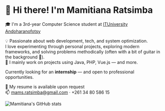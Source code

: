 # 👋 Hi there! I'm Mamitiana Ratsimba

🎓 I'm a 3rd-year Computer Science student at [ITUniversity Andoharanofotsy](https://www.ituniversity-mg.com/page/licence-en-informatique/)

💡 Passionate about web development, tech, and system optimization.  
I love experimenting through personal projects, exploring modern frameworks, and solving problems methodically (often with a bit of guitar in the background 🎸).  
🎯 I mainly work on projects using Java, PHP, Vue.js — and more.

Currently looking for an **internship** — and open to professional opportunities.

📄 My resume is available upon request  
📫 mams.ratsimba@gmail.com · +261 34 80 586 15

![Mamitiana's GitHub stats](https://github-readme-stats.vercel.app/api?username=Mamitiana130&show_icons=true&theme=radical)
